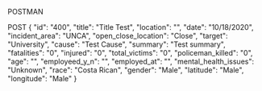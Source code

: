 POSTMAN

POST
{
    "id": "400",
    "title": "Title Test",
    "location": "",
    "date": "10/18/2020",
    "incident_area": "UNCA",
    "open_close_location": "Close",
    "target": "University",
    "cause": "Test Cause",
    "summary": "Test summary",
    "fatalities": "0",
    "injured": "0",
    "total_victims": "0",
    "policeman_killed": "0",
    "age": "",
    "employeed_y_n": "",
    "employed_at": "",
    "mental_health_issues": "Unknown",
    "race": "Costa Rican",
    "gender": "Male",
    "latitude": "Male",
    "longitude": "Male"
}